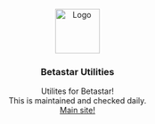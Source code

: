 <div id="top"></div>
<br />
<div align="center">
  <a href="https://betastar.org">
    <img src="https://VillainsRule2000.github.io/Betastar/images/logo.png" alt="Logo" width="80" height="80">
  </a>
  <h3 align="center">Betastar Utilities</h3>

  <p align="center">
    Utilites for Betastar!<br>
    This is maintained and checked daily.<br>
    <a href="https://VillainsRule2000.github.io/Betastar/">Main site!</a>
  </p>
</div>

